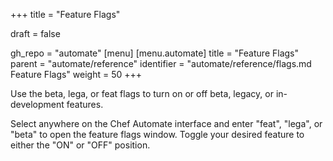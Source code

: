 +++
title = "Feature Flags"

draft = false

gh_repo = "automate"
[menu]
  [menu.automate]
    title = "Feature Flags"
    parent = "automate/reference"
    identifier = "automate/reference/flags.md Feature Flags"
    weight = 50
+++

Use the beta, lega, or feat flags to turn on or off beta, legacy, or in-development features.

Select anywhere on the Chef Automate interface and enter "feat", "lega", or "beta" to open the feature flags window.
Toggle your desired feature to either the "ON" or "OFF" position.
